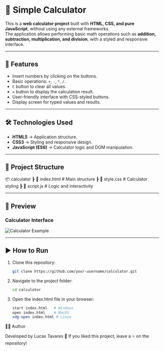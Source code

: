 # 🧮 Simple Calculator

This is a **web calculator project** built with **HTML, CSS, and pure JavaScript**, without using any external frameworks.  
The application allows performing basic math operations such as **addition, subtraction, multiplication, and division**, with a styled and responsive interface.

---

## 🚀 Features

- Insert numbers by clicking on the buttons.  
- Basic operations: `+`, `-`, `*`, `/`.  
- `C` button to clear all values.  
- `=` button to display the calculation result.  
- User-friendly interface with CSS-styled buttons.  
- Display screen for typed values and results.  

---

## 🛠️ Technologies Used

- **HTML5** → Application structure.  
- **CSS3** → Styling and responsive design.  
- **JavaScript (ES6)** → Calculator logic and DOM manipulation.  

---

## 📂 Project Structure

📦 calculator
┣ 📜 index.html # Main structure
┣ 📜 style.css # Calculator styling
┣ 📜 script.js # Logic and interactivity

---

## 📸 Preview

### Calculator Interface
![Calculator Example](https://via.placeholder.com/500x600?text=Calculator+Preview)

---

## ▶️ How to Run

1. Clone this repository:
   ```bash
   git clone https://github.com/your-username/calculator.git

2. Navigate to the project folder:
   ```bash
   cd calculator

3. Open the index.html file in your browser:
   ```bash
   start index.html   # Windows
   open index.html    # MacOS
   xdg-open index.html # Linux


👨‍💻 Author

Developed by Lucas Tavares 🚀
If you liked this project, leave a ⭐ on the repository!
